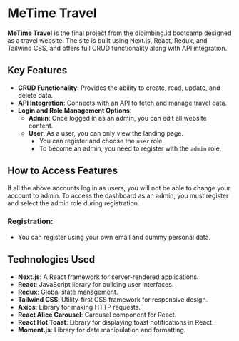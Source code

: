 # MeTime Travel

**MeTime Travel** is the final project from the [dibimbing.id](https://dibimbing.id) bootcamp designed as a travel website. The site is built using Next.js, React, Redux, and Tailwind CSS, and offers full CRUD functionality along with API integration.

## Key Features

- **CRUD Functionality**: Provides the ability to create, read, update, and delete data.
- **API Integration**: Connects with an API to fetch and manage travel data.
- **Login and Role Management Options**:
  - **Admin**: Once logged in as an admin, you can edit all website content.
  - **User**: As a user, you can only view the landing page.
    - You can register and choose the `user` role.
    - To become an admin, you need to register with the `admin` role.

## How to Access Features

If all the above accounts log in as users, you will not be able to change your account to admin. To access the dashboard as an admin, you must register and select the admin role during registration.

### Registration:

- You can register using your own email and dummy personal data.

## Technologies Used

- **Next.js**: A React framework for server-rendered applications.
- **React**: JavaScript library for building user interfaces.
- **Redux**: Global state management.
- **Tailwind CSS**: Utility-first CSS framework for responsive design.
- **Axios**: Library for making HTTP requests.
- **React Alice Carousel**: Carousel component for React.
- **React Hot Toast**: Library for displaying toast notifications in React.
- **Moment.js**: Library for date manipulation and formatting.
